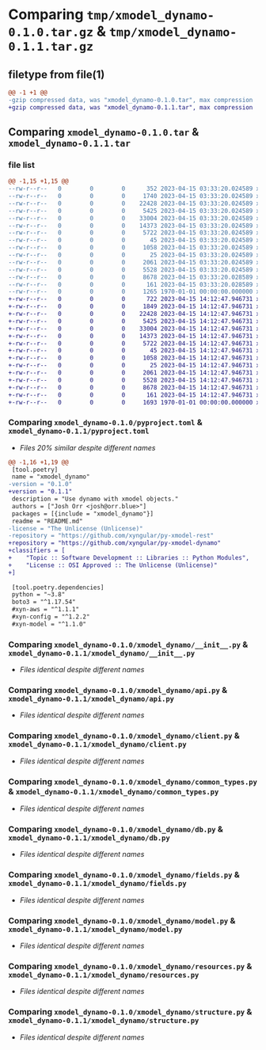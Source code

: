 # Comparing `tmp/xmodel_dynamo-0.1.0.tar.gz` & `tmp/xmodel_dynamo-0.1.1.tar.gz`

## filetype from file(1)

```diff
@@ -1 +1 @@
-gzip compressed data, was "xmodel_dynamo-0.1.0.tar", max compression
+gzip compressed data, was "xmodel_dynamo-0.1.1.tar", max compression
```

## Comparing `xmodel_dynamo-0.1.0.tar` & `xmodel_dynamo-0.1.1.tar`

### file list

```diff
@@ -1,15 +1,15 @@
--rw-r--r--   0        0        0      352 2023-04-15 03:33:20.024589 xmodel_dynamo-0.1.0/README.md
--rw-r--r--   0        0        0     1740 2023-04-15 03:33:20.024589 xmodel_dynamo-0.1.0/pyproject.toml
--rw-r--r--   0        0        0    22428 2023-04-15 03:33:20.024589 xmodel_dynamo-0.1.0/xmodel_dynamo/__init__.py
--rw-r--r--   0        0        0     5425 2023-04-15 03:33:20.024589 xmodel_dynamo-0.1.0/xmodel_dynamo/api.py
--rw-r--r--   0        0        0    33004 2023-04-15 03:33:20.024589 xmodel_dynamo-0.1.0/xmodel_dynamo/client.py
--rw-r--r--   0        0        0    14373 2023-04-15 03:33:20.024589 xmodel_dynamo-0.1.0/xmodel_dynamo/common_types.py
--rw-r--r--   0        0        0     5722 2023-04-15 03:33:20.024589 xmodel_dynamo-0.1.0/xmodel_dynamo/db.py
--rw-r--r--   0        0        0       45 2023-04-15 03:33:20.024589 xmodel_dynamo-0.1.0/xmodel_dynamo/errors.py
--rw-r--r--   0        0        0     1058 2023-04-15 03:33:20.024589 xmodel_dynamo-0.1.0/xmodel_dynamo/fields.py
--rw-r--r--   0        0        0       25 2023-04-15 03:33:20.024589 xmodel_dynamo-0.1.0/xmodel_dynamo/meta.json
--rw-r--r--   0        0        0     2061 2023-04-15 03:33:20.024589 xmodel_dynamo-0.1.0/xmodel_dynamo/model.py
--rw-r--r--   0        0        0     5528 2023-04-15 03:33:20.024589 xmodel_dynamo-0.1.0/xmodel_dynamo/resources.py
--rw-r--r--   0        0        0     8678 2023-04-15 03:33:20.028589 xmodel_dynamo-0.1.0/xmodel_dynamo/structure.py
--rw-r--r--   0        0        0      161 2023-04-15 03:33:20.028589 xmodel_dynamo-0.1.0/xmodel_dynamo/utils.py
--rw-r--r--   0        0        0     1265 1970-01-01 00:00:00.000000 xmodel_dynamo-0.1.0/PKG-INFO
+-rw-r--r--   0        0        0      722 2023-04-15 14:12:47.946731 xmodel_dynamo-0.1.1/README.md
+-rw-r--r--   0        0        0     1849 2023-04-15 14:12:47.946731 xmodel_dynamo-0.1.1/pyproject.toml
+-rw-r--r--   0        0        0    22428 2023-04-15 14:12:47.946731 xmodel_dynamo-0.1.1/xmodel_dynamo/__init__.py
+-rw-r--r--   0        0        0     5425 2023-04-15 14:12:47.946731 xmodel_dynamo-0.1.1/xmodel_dynamo/api.py
+-rw-r--r--   0        0        0    33004 2023-04-15 14:12:47.946731 xmodel_dynamo-0.1.1/xmodel_dynamo/client.py
+-rw-r--r--   0        0        0    14373 2023-04-15 14:12:47.946731 xmodel_dynamo-0.1.1/xmodel_dynamo/common_types.py
+-rw-r--r--   0        0        0     5722 2023-04-15 14:12:47.946731 xmodel_dynamo-0.1.1/xmodel_dynamo/db.py
+-rw-r--r--   0        0        0       45 2023-04-15 14:12:47.946731 xmodel_dynamo-0.1.1/xmodel_dynamo/errors.py
+-rw-r--r--   0        0        0     1058 2023-04-15 14:12:47.946731 xmodel_dynamo-0.1.1/xmodel_dynamo/fields.py
+-rw-r--r--   0        0        0       25 2023-04-15 14:12:47.946731 xmodel_dynamo-0.1.1/xmodel_dynamo/meta.json
+-rw-r--r--   0        0        0     2061 2023-04-15 14:12:47.946731 xmodel_dynamo-0.1.1/xmodel_dynamo/model.py
+-rw-r--r--   0        0        0     5528 2023-04-15 14:12:47.946731 xmodel_dynamo-0.1.1/xmodel_dynamo/resources.py
+-rw-r--r--   0        0        0     8678 2023-04-15 14:12:47.946731 xmodel_dynamo-0.1.1/xmodel_dynamo/structure.py
+-rw-r--r--   0        0        0      161 2023-04-15 14:12:47.946731 xmodel_dynamo-0.1.1/xmodel_dynamo/utils.py
+-rw-r--r--   0        0        0     1693 1970-01-01 00:00:00.000000 xmodel_dynamo-0.1.1/PKG-INFO
```

### Comparing `xmodel_dynamo-0.1.0/pyproject.toml` & `xmodel_dynamo-0.1.1/pyproject.toml`

 * *Files 20% similar despite different names*

```diff
@@ -1,16 +1,19 @@
 [tool.poetry]
 name = "xmodel_dynamo"
-version = "0.1.0"
+version = "0.1.1"
 description = "Use dynamo with xmodel objects."
 authors = ["Josh Orr <josh@orr.blue>"]
 packages = [{include = "xmodel_dynamo"}]
 readme = "README.md"
-license = "The Unlicense (Unlicense)"
-repository = "https://github.com/xyngular/py-xmodel-rest"
+repository = "https://github.com/xyngular/py-xmodel-dynamo"
+classifiers = [
+    "Topic :: Software Development :: Libraries :: Python Modules",
+    "License :: OSI Approved :: The Unlicense (Unlicense)"
+]
 
 [tool.poetry.dependencies]
 python = "~3.8"
 boto3 = "^1.17.54"
 #xyn-aws = "^1.1.1"
 #xyn-config = "^1.2.2"
 #xyn-model = "^1.1.0"
```

### Comparing `xmodel_dynamo-0.1.0/xmodel_dynamo/__init__.py` & `xmodel_dynamo-0.1.1/xmodel_dynamo/__init__.py`

 * *Files identical despite different names*

### Comparing `xmodel_dynamo-0.1.0/xmodel_dynamo/api.py` & `xmodel_dynamo-0.1.1/xmodel_dynamo/api.py`

 * *Files identical despite different names*

### Comparing `xmodel_dynamo-0.1.0/xmodel_dynamo/client.py` & `xmodel_dynamo-0.1.1/xmodel_dynamo/client.py`

 * *Files identical despite different names*

### Comparing `xmodel_dynamo-0.1.0/xmodel_dynamo/common_types.py` & `xmodel_dynamo-0.1.1/xmodel_dynamo/common_types.py`

 * *Files identical despite different names*

### Comparing `xmodel_dynamo-0.1.0/xmodel_dynamo/db.py` & `xmodel_dynamo-0.1.1/xmodel_dynamo/db.py`

 * *Files identical despite different names*

### Comparing `xmodel_dynamo-0.1.0/xmodel_dynamo/fields.py` & `xmodel_dynamo-0.1.1/xmodel_dynamo/fields.py`

 * *Files identical despite different names*

### Comparing `xmodel_dynamo-0.1.0/xmodel_dynamo/model.py` & `xmodel_dynamo-0.1.1/xmodel_dynamo/model.py`

 * *Files identical despite different names*

### Comparing `xmodel_dynamo-0.1.0/xmodel_dynamo/resources.py` & `xmodel_dynamo-0.1.1/xmodel_dynamo/resources.py`

 * *Files identical despite different names*

### Comparing `xmodel_dynamo-0.1.0/xmodel_dynamo/structure.py` & `xmodel_dynamo-0.1.1/xmodel_dynamo/structure.py`

 * *Files identical despite different names*

